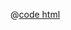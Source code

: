 <DemoWrap>
  <template #header>

### 自定义参数

  </template>
  <template #tip>

<n-alert title="注意" type="warning">

使用 `useCustomParamsStore` 方法创建自定义参数，通过 `customParamsStore` 属性传入 Protable。 同时，你需要使用 `customParamsStore.updateCustomParams` 对参数进行更新。

当触发 `useCustomParamsStore` 时候，`page` 会被重置为 1。

</n-alert>

有时你需要转换一下 url 上解析后的数据格式，可以进行如下配置

```typescript
const customParamsStore = useCustomParamsStore(
  {
    suffix: null,
    age: null
  },
  {
    age: {
      type: 'number',
      // 利用 transform 函数转为int类型
      transform: (value: string) => {
        return value !== null ? parseInt(value) : null
      }
    }
  }
)
```

  </template>
  <template #demo>
    <CustomParamsDemo/>
  </template>

@[code html](./CustomParamsDemo.vue)

</DemoWrap>

